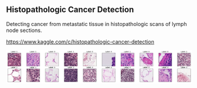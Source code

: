 ## Histopathologic Cancer Detection

Detecting cancer from metastatic tissue in histopathologic scans of lymph node sections.

https://www.kaggle.com/c/histopathologic-cancer-detection

<p align="center">
  <img src="images/spl.png">
</p>